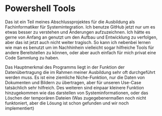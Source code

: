 # Powershell Tools
 Das ist ein Teil meines Abschlussprojektes für die Ausbildung als Fachinformatiker für Systemintegration. Ich benutze GitHub jetzt nur um es etwas besser zu verstehen und Änderungen aufzuzeichnen. Ich hätte es gerne von Anfang an genutzt um den Aufbau und Entwicklung zu verfolgen, aber das ist jetzt auch nicht weiter tragisch. So kann ich nebenbei lernen wie man es benutzt um im Nachhinhein vielleicht sogar hilfreiche Tools für andere Bereitstellen zu können, oder aber auch einfach für mich privat eine Code Sammlung zu haben.

Das Hauptmerkmal des Programms liegt in der Funktion der Datenübertragung die im Rahmen meiner Ausbildung sehr oft durchgeführt werden muss. Es ist eine ziemliche Niche-Funktion, nur die Daten von Dokumenten und Bildern zu übertragen, aber für unseren Use-Case tatsächlich sehr hilfreich. Des weiteren sind einpaar kleinere Funktion hinzugekommen wie das darstellen von Systeminformationen, oder das Löschen der temporären Dateien (Was zugegebenermaßen noch nicht funktoniert, aber die Lösung ist schon gefunden und wir noch implementiert)
